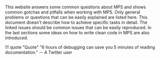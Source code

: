 This website answers some common questions about MPS and shows common gotchas and pitfalls when working with MPS. 
Only general problems or questions that can be easily explained are listed here. This document doesn't describe how to achieve
specific tasks in detail. The linked issues should be common issues that can be easily reproduced.
In the last sections some ideas on how to write clean code in MPS are also introduced.

!!! quote "Quote"
    "6 hours of debugging can save you 5 minutes of reading documentation." -- A Twitter user
    